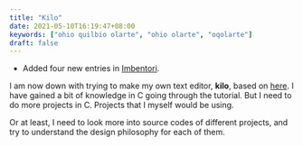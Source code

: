```yaml
---
title: "Kilo"
date: 2021-05-10T16:19:47+08:00
keywords: ["ohio quilbio olarte", "ohio olarte", "oqolarte"]
draft: false
---
```

- Added four new entries in [Imbentori](/imbentori).

I am now down with trying to make my own text editor, **kilo**,
based on [here](https://viewsourcecode.org/snaptoken/kilo).
I have gained a bit of knowledge in C going through the tutorial.
But I need to do more projects in C.
Projects that I myself would be using.

Or at least, I need to look more into source codes of different projects,
and try to understand the design philosophy for each of them.
